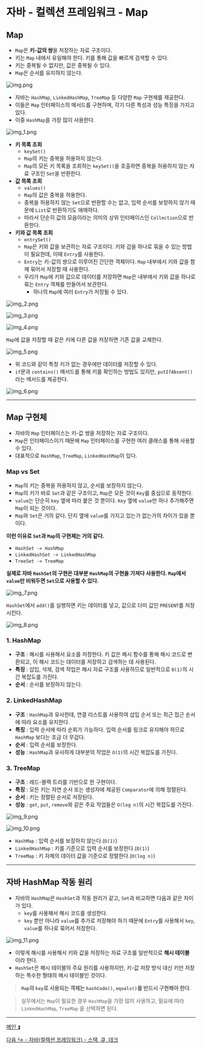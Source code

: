 # 자바 - 컬렉션 프레임워크 - Map

## Map

- `Map`은 **키-값의 쌍**을 저장하는 자료 구조이다.
- 키는 `Map` 내에서 유일해야 한다. 키를 통해 값을 빠르게 검색할 수 있다.
- 키는 중복될 수 없지만, 값은 중복될 수 있다.
- `Map`은 순서를 유지하지 않는다.

![img.png](image/img.png)

- 자바는 `HashMap`, `LinkedHashMap`, `TreeMap` 등 다양한 `Map` 구현체를 제공한다.
- 이들은 `Map` 인터페이스의 메서드를 구현하며, 각기 다른 특성과 성능 특징을 가지고 있다.
- 이중 `HashMap`을 가장 많이 사용한다.

![img_1.png](image/img_1.png)

- **키 목록 조회**
  - `keySet()`
  - `Map`의 키는 중복을 허용하지 않는다.
  - `Map`의 모든 키 목록을 조회하는 `keySet()`을 호출하면 중복을 허용하지 않는 자료 구조인 `Set`을 반환한다.
- **값 목록 조회**
  - `values()`
  - `Map`의 값은 중복을 허용한다.
  - 중복을 허용하지 않는 `Set`으로 반환할 수는 없고, 입력 순서를 보장하지 않기 때문에 `List`로 반환하기도 애매하다.
  - 따라서 단순히 값의 모음이라는 의미의 상위 인터페이스인 `Collection`으로 반환한다.
- **키와 값 목록 조회**
  - `entrySet()`
  - `Map`은 키와 값을 보관하는 자료 구조이다. 키와 갑을 하나로 묶을 수 있는 방법이 필요한데, 이때 `Entry`를 사용한다.
  - `Entry`는 키-값의 쌍으로 이루어진 간단한 객체이다. `Map` 내부에서 키와 값을 함께 묶어서 저장할 때 사용한다.
  - 우리가 `Map`에 키와 값으로 데이터를 저장하면 `Map`은 내부에서 키와 값을 하나로 묶는 `Entry` 객체를 만들어서 보관한다.
    - 하나의 `Map`에 여러 `Entry`가 저장될 수 있다.

![img_2.png](image/img_2.png)

![img_3.png](image/img_3.png)

![img_4.png](image/img_4.png)

`Map`에 값을 저장할 때 같은 키에 다른 값을 저장하면 기존 값을 교체한다.

![img_5.png](image/img_5.png)

- 위 코드와 같이 특정 키가 없는 경우에만 데이터를 저장할 수 있다.
- `if`문과 `contains()` 메서드를 통해 키를 확인하는 방법도 있지만, `putIfAbsent()` 라는 메서드를 제공한다.

![img_6.png](image/img_6.png)

---

## Map 구현체

- 자바의 `Map` 인터페이스는 키-값 쌍을 저장하는 자료 구조이다.
- `Map`은 인터페이스이기 때문에 `Map` 인터페이스를 구현한 여러 클래스를 통해 사용할 수 있다.
- 대표적으로 `HashMap`, `TreeMap`, `LinkedHashMap`이 있다.

### Map vs Set

- `Map`의 키는 중복을 허용하지 않고, 순서를 보장하지 않는다.
- `Map`의 키가 바로 `Set`과 같은 구조이고, `Map`은 모든 것이 `Key`를 중심으로 동작한다.
- `value`는 단순히 `key` 옆에 따라 붙은 것 뿐이다. `Key` 옆에 `value`만 하나 추가해주면 `Map`이 되는 것이다.
- `Map`와 `Set`은 거의 같다. 단지 옆에 `value`를 가지고 있는가 없는가의 차이가 있을 뿐이다.

**이런 이유로 `Set`과 `Map`의 구현체는 거의 같다.**

- `HashSet -> HashMap`
- `LinkedHashSet -> LinkedHashMap`
- `TreeSet -> TreeMap`

**실제로 자바 `HashSet`의 구현은 대부분 `HashMap`의 구현을 가져다 사용한다. `Map`에서 `value`만 비워두면 `Set`으로 사용할 수 있다.**

![img_7.png](image/img_7.png)

`HashSet`에서 `add()`를 실행하면 키는 데이터를 넣고, 값으로 더미 값인 `PRESENT`를 저장시킨다.

![img_8.png](image/img_8.png)

### 1. HashMap

- **구조** : 해시를 사용해서 요소를 저장한다. 키 값은 해시 함수를 통해 해시 코드로 변환되고, 이 해시 코드는 데이터를 저장하고 검색하는 데 사용된다.
- **특징** : 삽입, 삭제, 검색 작업은 해시 자료 구조를 사용하므로 일반적으로 `O(1)`의 시간 복잡도를 가진다.
- **순서** : 순서를 보장하지 않는다.

### 2. LinkedHashMap

- **구조** : `HashMap`과 유사한데, 연결 리스트를 사용하여 삽입 순서 또는 최근 접근 순서에 따라 요소를 유지한다.
- **특징** : 입력 순서에 따라 순회가 가능하다. 입력 순서를 링크로 유지해야 하므로 `HashMap` 보다는 조금 더 무겁다.
- **순서** : 입력 순서를 보장한다.
- **성능** : `HashMap`과 유사하게 대부분의 작업은 `O(1)`의 시간 복잡도를 가진다.

### 3. TreeMap

- **구조** : 레드-블랙 트리를 기반으로 한 구현이다.
- **특징** : 모든 키는 자연 순서 또는 생성자에 제공된 `Comparator`에 의해 정렬된다.
- **순서** : 키는 정렬된 순서로 저장된다.
- **성능** : `get`, `put`, `remove`와 같은 주요 작업들은 `O(log n)`의 시간 복잡도를 가진다.

![img_9.png](image/img_9.png)

![img_10.png](image/img_10.png)

- `HashMap` : 입력 순서를 보장하지 않는다.(`O(1)`)
- `LinkedHashMap` : 키를 기준으로 입력 순서를 보장한다.(`O(1)`)
- `TreeMap` : 키 자체의 데이터 값을 기준으로 정렬한다.(`O(log n)`)

---

## 자바 HashMap 작동 원리

- 자바의 `HashMap`은 `HashSet`과 작동 원리가 같고, `Set`과 비교하면 다음과 같은 차이가 있다.
  - `key`를 사용해서 해시 코드를 생성한다.
  - `key` 뿐만 아니라 `value`를 추가로 저장해야 하기 때문에 `Entry`를 사용해서 `key`, `value`를 하나로 묶어서 저장한다.

![img_11.png](image/img_11.png)

- 이렇게 해시를 사용해서 키와 값을 저장하는 자료 구조를 일반적으로 **해시 테이블** 이라 한다.
- `HashSet`은 해시 테이블의 주요 원리를 사용하지만, 키-값 저장 방식 대신 키만 저장하는 특수한 형태의 해시 테이블인 것이다.

> **`Map`의 `key`로 사용되는 객체는 `hashCode()`, `equals()`를 반드시 구현해야 한다.**

> 실무에서는 `Map`이 필요한 경우 `HashMap`을 가장 많이 사용하고, 필요에 따라 `LinkedHashMap`, `TreeMap` 을 선택하면 된다.


---

[메인 ⏫](https://github.com/genesis12345678/TIL/blob/main/Java/mid_2/Main.md)

[다음 ↪️ - 자바(컬렉션 프레임워크) - 스택, 큐, 데크](https://github.com/genesis12345678/TIL/blob/main/Java/mid_2/jcf/Deque.md)